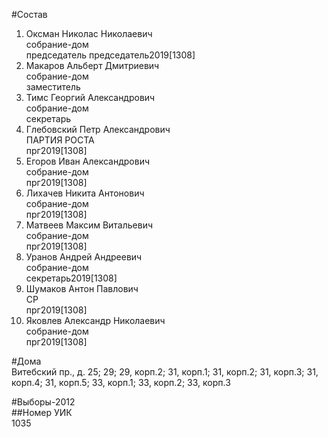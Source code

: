 #Состав  
1. Оксман Николас Николаевич  
    собрание-дом  
    председатель председатель2019[1308]  
2. Макаров Альберт Дмитриевич  
    собрание-дом  
    заместитель  
3. Тимс Георгий Александрович  
    собрание-дом  
    секретарь  
4. Глебовский Петр Александрович  
    ПАРТИЯ РОСТА  
    прг2019[1308]  
5. Егоров Иван Александрович  
    собрание-дом  
    прг2019[1308]  
6. Лихачев Никита Антонович  
    собрание-дом  
    прг2019[1308]  
7. Матвеев Максим Витальевич  
    собрание-дом  
    прг2019[1308]  
8. Уранов Андрей Андреевич  
    собрание-дом  
    секретарь2019[1308]  
9. Шумаков Антон Павлович  
    СР  
    прг2019[1308]  
10. Яковлев Александр Николаевич  
    собрание-дом  
    прг2019[1308]  
  
#Дома  
Витебский пр., д. 25; 29; 29, корп.2; 31, корп.1; 31, корп.2; 31, корп.З; 31, корп.4; 31, корп.5; 33, корп.1; 33, корп.2; 33, корп.З  
  
#Выборы-2012  
##Номер УИК  
1035  
